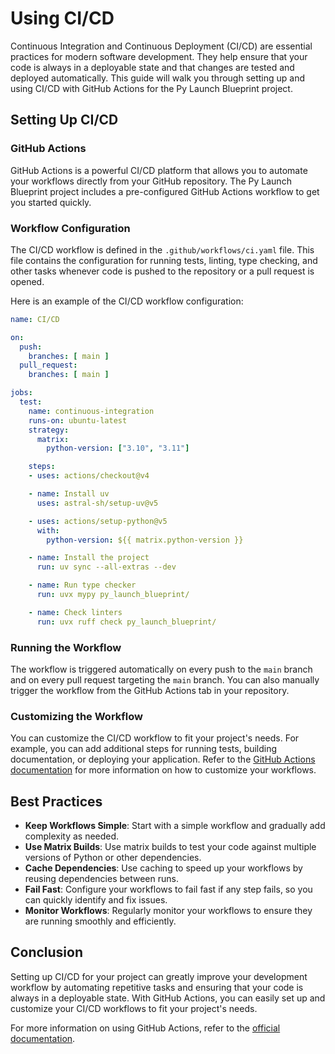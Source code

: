 # Using CI/CD

Continuous Integration and Continuous Deployment (CI/CD) are essential practices for modern software development. They help ensure that your code is always in a deployable state and that changes are tested and deployed automatically. This guide will walk you through setting up and using CI/CD with GitHub Actions for the Py Launch Blueprint project.

## Setting Up CI/CD

### GitHub Actions

GitHub Actions is a powerful CI/CD platform that allows you to automate your workflows directly from your GitHub repository. The Py Launch Blueprint project includes a pre-configured GitHub Actions workflow to get you started quickly.

### Workflow Configuration

The CI/CD workflow is defined in the `.github/workflows/ci.yaml` file. This file contains the configuration for running tests, linting, type checking, and other tasks whenever code is pushed to the repository or a pull request is opened.

Here is an example of the CI/CD workflow configuration:

```yaml
name: CI/CD

on:
  push:
    branches: [ main ]
  pull_request:
    branches: [ main ]

jobs:
  test:
    name: continuous-integration
    runs-on: ubuntu-latest
    strategy:
      matrix:
        python-version: ["3.10", "3.11"]

    steps:
    - uses: actions/checkout@v4

    - name: Install uv
      uses: astral-sh/setup-uv@v5

    - uses: actions/setup-python@v5
      with:
        python-version: ${{ matrix.python-version }}

    - name: Install the project
      run: uv sync --all-extras --dev

    - name: Run type checker
      run: uvx mypy py_launch_blueprint/

    - name: Check linters
      run: uvx ruff check py_launch_blueprint/
```

### Running the Workflow

The workflow is triggered automatically on every push to the `main` branch and on every pull request targeting the `main` branch. You can also manually trigger the workflow from the GitHub Actions tab in your repository.

### Customizing the Workflow

You can customize the CI/CD workflow to fit your project's needs. For example, you can add additional steps for running tests, building documentation, or deploying your application. Refer to the [GitHub Actions documentation](https://docs.github.com/en/actions) for more information on how to customize your workflows.

## Best Practices

- **Keep Workflows Simple**: Start with a simple workflow and gradually add complexity as needed.
- **Use Matrix Builds**: Use matrix builds to test your code against multiple versions of Python or other dependencies.
- **Cache Dependencies**: Use caching to speed up your workflows by reusing dependencies between runs.
- **Fail Fast**: Configure your workflows to fail fast if any step fails, so you can quickly identify and fix issues.
- **Monitor Workflows**: Regularly monitor your workflows to ensure they are running smoothly and efficiently.

## Conclusion

Setting up CI/CD for your project can greatly improve your development workflow by automating repetitive tasks and ensuring that your code is always in a deployable state. With GitHub Actions, you can easily set up and customize your CI/CD workflows to fit your project's needs.

For more information on using GitHub Actions, refer to the [official documentation](https://docs.github.com/en/actions).
